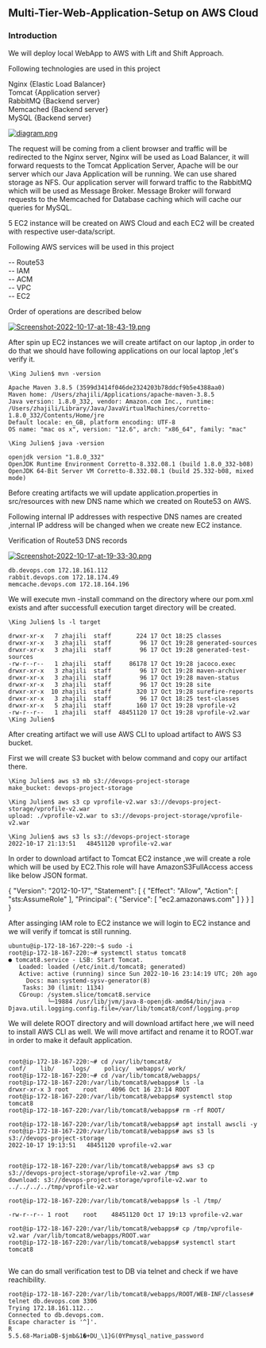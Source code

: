## Multi-Tier-Web-Application-Setup on AWS Cloud

### Introduction

We will deploy local WebApp to AWS with Lift and Shift Approach.

Following technologies are used in this project

Nginx {Elastic Load Balancer} <br/> 
Tomcat {Application server} <br/> 
RabbitMQ {Backend server} <br/> 
Memcached {Backend server} <br/>
MySQL {Backend server} <br/>

[![diagram.png](https://i.postimg.cc/25R2p2Hc/diagram.png)](https://postimg.cc/tskhWtGW)

The request will be coming from a client browser and traffic will be redirected to the Nginx server, Nginx will be used as Load Balancer, it will forward requests to the Tomcat Application Server, Apache will be our server which our Java Application will be running. We can use shared storage as NFS. Our application server will forward traffic to the RabbitMQ which will be used as Message Broker. Message Broker will forward requests to the Memcached for Database caching which will cache our queries for MySQL.

5 EC2 instance will be created on AWS Cloud and each EC2 will be created with respective user-data/script.

Following AWS services will be used in this project

-- Route53 <br/> 
-- IAM <br/>
-- ACM <br/>
-- VPC <br/>
-- EC2 <br/> 

Order of operations are described below

[![Screenshot-2022-10-17-at-18-43-19.png](https://i.postimg.cc/QdXQZC17/Screenshot-2022-10-17-at-18-43-19.png)](https://postimg.cc/F7Bdj9PF)

After spin up EC2 instances we will create artifact on our laptop ,in order to do that we should have following applications on our local laptop ,let's verify it.

```
\King Julien$ mvn -version

Apache Maven 3.8.5 (3599d3414f046de2324203b78ddcf9b5e4388aa0)
Maven home: /Users/zhajili/Applications/apache-maven-3.8.5
Java version: 1.8.0_332, vendor: Amazon.com Inc., runtime: /Users/zhajili/Library/Java/JavaVirtualMachines/corretto-1.8.0_332/Contents/Home/jre
Default locale: en_GB, platform encoding: UTF-8
OS name: "mac os x", version: "12.6", arch: "x86_64", family: "mac"

\King Julien$ java -version

openjdk version "1.8.0_332"
OpenJDK Runtime Environment Corretto-8.332.08.1 (build 1.8.0_332-b08)
OpenJDK 64-Bit Server VM Corretto-8.332.08.1 (build 25.332-b08, mixed mode)

```

Before creating artifacts we will update application.properties in src/resources with new DNS name which we created on Route53 on AWS.

Following internal IP addresses with respective DNS names are created ,internal IP address will be changed when we create new EC2 instance.

Verification of Route53 DNS records

[![Screenshot-2022-10-17-at-19-33-30.png](https://i.postimg.cc/vm2CCD28/Screenshot-2022-10-17-at-19-33-30.png)](https://postimg.cc/94Tx7Xjs)


```
db.devops.com 172.18.161.112
rabbit.devops.com 172.18.174.49
memcache.devops.com 172.18.164.196
```
We will execute mvn -install command on the directory where our pom.xml exists and after successfull execution target directory will be created.

```
\King Julien$ ls -l target 

drwxr-xr-x   7 zhajili  staff       224 17 Oct 18:25 classes
drwxr-xr-x   3 zhajili  staff        96 17 Oct 19:28 generated-sources
drwxr-xr-x   3 zhajili  staff        96 17 Oct 19:28 generated-test-sources
-rw-r--r--   1 zhajili  staff     86178 17 Oct 19:28 jacoco.exec
drwxr-xr-x   3 zhajili  staff        96 17 Oct 19:28 maven-archiver
drwxr-xr-x   3 zhajili  staff        96 17 Oct 19:28 maven-status
drwxr-xr-x   3 zhajili  staff        96 17 Oct 19:28 site
drwxr-xr-x  10 zhajili  staff       320 17 Oct 19:28 surefire-reports
drwxr-xr-x   3 zhajili  staff        96 17 Oct 18:25 test-classes
drwxr-xr-x   5 zhajili  staff       160 17 Oct 19:28 vprofile-v2
-rw-r--r--   1 zhajili  staff  48451120 17 Oct 19:28 vprofile-v2.war
\King Julien$ 

```
After creating artifact we will use AWS CLI to upload artifact to AWS S3 bucket.

First we will create S3 bucket with below command and copy our artifact there.

```
\King Julien$ aws s3 mb s3://devops-project-storage
make_bucket: devops-project-storage

\King Julien$ aws s3 cp vprofile-v2.war s3://devops-project-storage/vprofile-v2.war
upload: ./vprofile-v2.war to s3://devops-project-storage/vprofile-v2.war

\King Julien$ aws s3 ls s3://devops-project-storage 
2022-10-17 21:13:51   48451120 vprofile-v2.war

```
In order to download artifact to Tomcat EC2 instance ,we will create a role which will be used by EC2.This role will have AmazonS3FullAccess access like below JSON format.

{
    "Version": "2012-10-17",
    "Statement": [
        {
            "Effect": "Allow",
            "Action": [
                "sts:AssumeRole"
            ],
            "Principal": {
                "Service": [
                    "ec2.amazonaws.com"
                ]
            }
        }
    ]
}

After assinging IAM role to EC2 instance we will login to EC2 instance and we will verify if tomcat is still running.

```
ubuntu@ip-172-18-167-220:~$ sudo -i
root@ip-172-18-167-220:~# systemctl status tomcat8
● tomcat8.service - LSB: Start Tomcat.
   Loaded: loaded (/etc/init.d/tomcat8; generated)
   Active: active (running) since Sun 2022-10-16 23:14:19 UTC; 20h ago
     Docs: man:systemd-sysv-generator(8)
    Tasks: 30 (limit: 1134)
   CGroup: /system.slice/tomcat8.service
           └─19884 /usr/lib/jvm/java-8-openjdk-amd64/bin/java -Djava.util.logging.config.file=/var/lib/tomcat8/conf/logging.prop
```
We will delete ROOT directory and will download artifact here ,we will need to install AWS CLI as well.
We will move artifact and rename it to ROOT.war in order to make it default application.


```

root@ip-172-18-167-220:~# cd /var/lib/tomcat8/
conf/    lib/     logs/    policy/  webapps/ work/    
root@ip-172-18-167-220:~# cd /var/lib/tomcat8/webapps/
root@ip-172-18-167-220:/var/lib/tomcat8/webapps# ls -la
drwxr-xr-x 3 root    root    4096 Oct 16 23:14 ROOT
root@ip-172-18-167-220:/var/lib/tomcat8/webapps# systemctl stop tomcat8
root@ip-172-18-167-220:/var/lib/tomcat8/webapps# rm -rf ROOT/

root@ip-172-18-167-220:/var/lib/tomcat8/webapps# apt install awscli -y
root@ip-172-18-167-220:/var/lib/tomcat8/webapps# aws s3 ls s3://devops-project-storage
2022-10-17 19:13:51   48451120 vprofile-v2.war


root@ip-172-18-167-220:/var/lib/tomcat8/webapps# aws s3 cp s3://devops-project-storage/vprofile-v2.war /tmp
download: s3://devops-project-storage/vprofile-v2.war to ../../../../tmp/vprofile-v2.war

root@ip-172-18-167-220:/var/lib/tomcat8/webapps# ls -l /tmp/

-rw-r--r-- 1 root    root    48451120 Oct 17 19:13 vprofile-v2.war

root@ip-172-18-167-220:/var/lib/tomcat8/webapps# cp /tmp/vprofile-v2.war /var/lib/tomcat8/webapps/ROOT.war
root@ip-172-18-167-220:/var/lib/tomcat8/webapps# systemctl start tomcat8


```
We can do small verification test to DB via telnet and check if we have reachibility.

```
root@ip-172-18-167-220:/var/lib/tomcat8/webapps/ROOT/WEB-INF/classes# telnet db.devops.com 3306
Trying 172.18.161.112...
Connected to db.devops.com.
Escape character is '^]'.
R
5.5.68-MariaDB-$jmb&1�+DU_\1}G(0YPmysql_native_password
```






